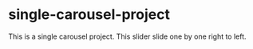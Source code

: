 # single-carousel-project
This is a single carousel project. This slider slide one by one right to left.
